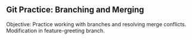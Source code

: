 ## Git Practice: Branching and Merging

Objective: Practice working with branches and resolving merge conflicts.
Modification in feature-greeting branch.


